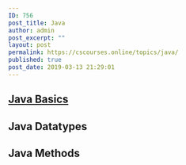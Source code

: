 ```yaml
---
ID: 756
post_title: Java
author: admin
post_excerpt: ""
layout: post
permalink: https://cscourses.online/topics/java/
published: true
post_date: 2019-03-13 21:29:01
---
```

<h2><a href="/java/java-basics">Java Basics</a></h2>
<h2>Java Datatypes</h2>
<h2>Java Methods</h2>